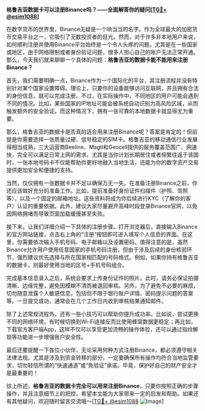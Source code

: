 **格鲁吉亚数据卡可以注册Binance吗？——全面解答你的疑问[[TG💪+ @esim1088](https://t.me/s/esim1088)]**

在数字货币的世界里，Binance无疑是一个响当当的名字。作为全球最大的加密货币交易平台之一，它吸引了无数投资者的目光。然而，对于许多非本地用户来说，如何顺利注册并使用Binance平台始终是一个令人头疼的问题。尤其是在一些国家或地区，由于网络限制或者身份验证问题，很多人担心自己的账户无法正常开通。那么，今天我们就来聊聊一个具体的问题：**格鲁吉亚的数据卡能不能用来注册Binance？**

首先，我们需要明确一点，Binance作为一个国际化的平台，其注册流程并没有特别针对某个国家设置障碍。理论上，只要你的设备能够访问互联网，并且拥有合法的身份信息，就可以完成注册。不过，在实际操作中，不同地区的用户可能会遇到不同的情况。比如，某些国家的IP地址可能会被系统自动识别为高风险区域，从而触发额外的安全验证。而这种情况下，拥有一张可靠的本地数据卡就显得尤为重要。

那么，格鲁吉亚的数据卡是否真的适合用来注册Binance呢？答案是肯定的！但前提是你需要选择一张质量过硬、信号稳定的SIM卡。格鲁吉亚的移动通信行业发展得相当成熟，三大运营商Beeline、Magti和Geocell提供的服务覆盖范围广、网速快，完全可以满足日常上网的需求。尤其是当你计划长期居住或者频繁往返于该国时，一张本地号码卡不仅能帮助你更好地融入当地生活，还能为你的数字资产交易提供更加安全和便捷的支持。

当然，仅仅拥有一张数据卡并不足以确保万无一失。在准备注册Binance之前，你还应该做好充分的准备工作。比如，提前准备好身份证件扫描件（护照、驾照等），以及一个固定的邮箱地址。这些资料将成为你后续进行KYC（了解你的客户）认证的重要依据。此外，建议大家尽量避开高峰时段登录Binance官网，以免因网络拥堵而导致页面加载缓慢甚至失败。

接下来，让我们详细介绍一下具体的注册步骤。打开浏览器后，直接输入Binance的官方网站链接，点击右上角的“注册”按钮即可进入填写个人信息的界面。在这里，你需要依次输入手机号码、电子邮箱以及设置密码。值得注意的是，虽然Binance允许用户使用任意国家的手机号码注册，但由于涉及后续的身份核验环节，强烈建议优先选择与所在国家相匹配的号码格式。例如，如果你持有格鲁吉亚的数据卡，则最好使用当地的区号+手机号码组合。

完成基本信息录入之后，系统会要求上传身份证件的照片。此时，请务必保证拍摄清晰、边缘完整，避免因模糊不清而被退回审核。另外，为了避免不必要的麻烦，切勿随意泄露个人敏感信息，包括但不限于银行账户详情、密码提示问题的答案等。一旦提交成功，通常会在几个工作日内收到审核结果通知邮件。

除了上述常规流程外，还有一些小技巧可以帮助你提升成功率。比如说，尝试更换不同的网络环境，有时候切换到Wi-Fi连接反而比使用蜂窝数据更稳定；再比如，下载官方客户端App，这样不仅可以享受更加流畅的操作体验，还可以通过指纹解锁等功能进一步增强账户安全性。

最后还要提醒一下各位小伙伴，无论采用何种方式注册Binance，都必须遵守相关法律法规。尤其是涉及到资金转移的部分，一定要确保所有操作均符合当地监管要求，切勿轻信所谓的“快速通道”或“免验证”承诺。毕竟，保护好自己的财产安全才是最重要的！

综上所述，**格鲁吉亚的数据卡完全可以用来注册Binance**，只要你按照正确的步骤操作，并且注意细节上的把控。希望本文能为大家带来一定的启发和帮助。如果还有其他疑问，欢迎随时留言交流哦～[[TG💪+ @esim1088](https://t.me/s/esim1088) ![Image](https://i.postimg.cc/4NQfJmqS/Snipaste-2025-05-13-00-14-12.png)]